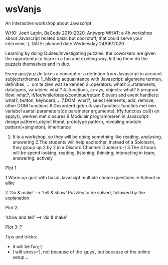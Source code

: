 # wsVanjs
An interactive workshop about Javascript 

WHO:  Joeri Lapin, BeCode 2019-2020, Antwerp
WHAT: a 4h workshop about Javascript related basic but cool stuff, that could serve your interview;-), 
DATE: planned date Wednesday 24/06/2020


Learning by doing Quizes/investigating puzzles: the coworkers are given the opportunity to learn in a fun and exciting
way, letting them do the puzzels themselves and in duo.

Every quiz/puzzle takes a concept or a defintion from Javascript in account.
subjects/themes
1..Making acquaintance with Javascript: algemene termen, definities, ... om te zien wat ze kennen
2..operators: what?
3..statements, datatypes, variables: what?
4..functions, arrays, objects: what?
5.program flow: what?,  if/for/while/break/continue/return
6.event and event handlers: what?, button, keyboard,...
7.DOM: what?, select elements, add, remove, other DOM functions
8.Gevorderd gebruik van functies: functies met een variabel aantal parameters(de parameter arguments), Iffy,functies call() en apply(), werken met closures
9.Modulair programmeren in Javascript: design patterns,object literal, prototype pattern, revealing module pattern(+singleton), inheritance

1. It is a workshop, so they will be doing something like reading, analysing, answering
2.The students will help eachother, instead of a Sololearn, they group up 2 by 2 in a Discord Channel:
Duolearn:-)
3.The 4 hours will be spend looking, reading, listening, thinking, interacting in team, answering: actively

Plot 1:

1.Warm up quiz with basic Javascipt multiple choice questions in Kahoot or alike

2.‘Do & make’ --> ‘tell & show’
Puzzles to be solved, followed by the explanation

Plot 2:

‘show and tell’ --> ‘do & make’

Plot 3:
?

Tips and tricks:
- it will be fun;-)
- I will stress:-), not because of the ‘guys’, but because of the online setup...
